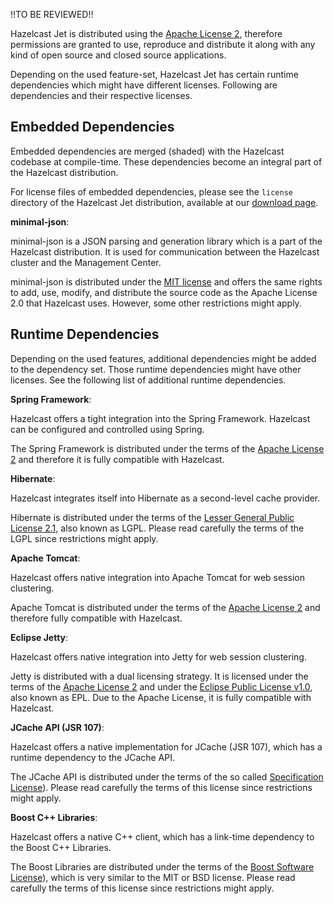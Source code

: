 !!TO BE REVIEWED!!

Hazelcast Jet is distributed using the <a href="http://www.apache.org/licenses/LICENSE-2.0" target="_blank">Apache License 2</a>, therefore permissions are granted
to use, reproduce and distribute it along with any kind of open source and closed source applications.

Depending on the used feature-set, Hazelcast Jet has certain runtime dependencies which might have different licenses. Following are dependencies and their respective licenses.

## Embedded Dependencies

Embedded dependencies are merged (shaded) with the Hazelcast codebase at compile-time. These dependencies become an integral part
of the Hazelcast distribution.

For license files of embedded dependencies, please see the `license` directory of the Hazelcast Jet distribution, available at our
<a href="https://jet.hazelcast.org/download/" target="_blank">download page</a>.

**minimal-json**:

minimal-json is a JSON parsing and generation library which is a part of the Hazelcast distribution. It is used for communication
between the Hazelcast cluster and the Management Center.

minimal-json is distributed under the <a href="http://opensource.org/licenses/MIT" target="_blank">MIT license</a> and offers the same rights to add, use,
modify, and distribute the source code as the Apache License 2.0 that Hazelcast uses. However, some other restrictions might apply.

## Runtime Dependencies

Depending on the used features, additional dependencies might be added to the dependency set. Those runtime dependencies might have
other licenses. See the following list of additional runtime dependencies.

**Spring Framework**:

Hazelcast offers a tight integration into the Spring Framework. Hazelcast can be configured and controlled using Spring.

The Spring Framework is distributed under the terms of the <a href="http://www.apache.org/licenses/LICENSE-2.0" target="_blank">Apache License 2</a> and therefore it is
fully compatible with Hazelcast.

**Hibernate**:

Hazelcast integrates itself into Hibernate as a second-level cache provider.

Hibernate is distributed under the terms of the <a href="https://www.gnu.org/licenses/lgpl-2.1.html" target="_blank">Lesser General Public License 2.1</a>, 
also known as LGPL. Please read carefully the terms of the LGPL since restrictions might apply.

**Apache Tomcat**:

Hazelcast offers native integration into Apache Tomcat for web session clustering.

Apache Tomcat is distributed under the terms of the <a href="http://www.apache.org/licenses/LICENSE-2.0" target="_blank">Apache License 2</a> and therefore
fully compatible with Hazelcast.

**Eclipse Jetty**:

Hazelcast offers native integration into Jetty for web session clustering.

Jetty is distributed with a dual licensing strategy. It is licensed under the terms of the <a href="http://www.apache.org/licenses/LICENSE-2.0" target="_blank">Apache License 2</a>
and under the <a href="https://www.eclipse.org/legal/epl-v10.html" target="_blank">Eclipse Public License v1.0</a>, also known as EPL. Due to the Apache License,
it is fully compatible with Hazelcast.

**JCache API (JSR 107)**:

Hazelcast offers a native implementation for JCache (JSR 107), which has a runtime dependency to the JCache API.

The JCache API is distributed under the terms of the so called <a href="https://jcp.org/aboutJava/communityprocess/licenses/jsr107/Spec-License-JSR-107-10_22_12.pdf" target="_blank">Specification License</a>).
Please read carefully the terms of this license since restrictions might apply.

**Boost C++ Libraries**:

Hazelcast offers a native C++ client, which has a link-time dependency to the Boost C++ Libraries.

The Boost Libraries are distributed under the terms of the <a href="http://www.boost.org/LICENSE_1_0.txt" target="_blank">Boost Software License</a>), which is
very similar to the MIT or BSD license. Please read carefully the terms of this license since restrictions might apply.

